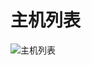 # 主机列表

![主机列表](https://github.com/lykops/lykops/blob/master/doc/screenshot/%E4%B8%BB%E6%9C%BA%E5%88%97%E8%A1%A8.png?raw=true)